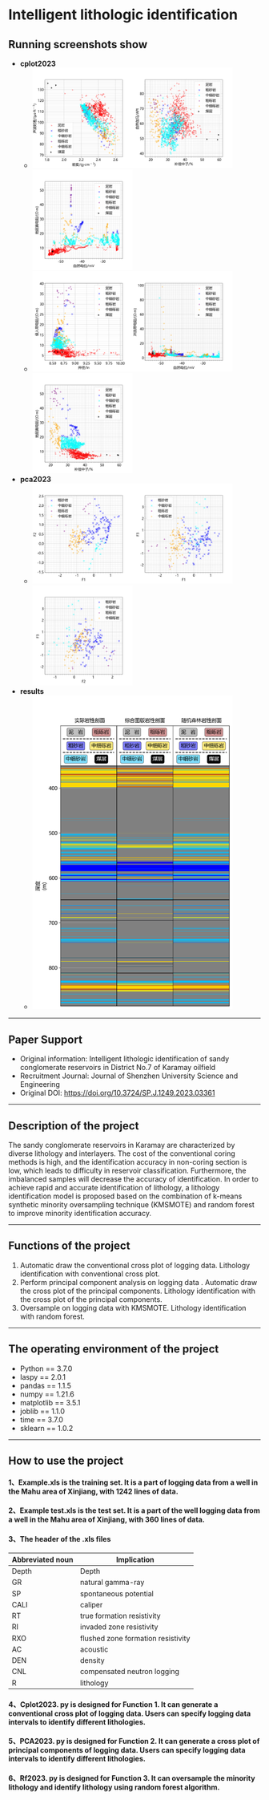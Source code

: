 # **Intelligent lithologic identification**
## Running screenshots show
- **cplot2023**
  - <img src="img/cplot2023/Figure_1.png" width="200" /><img src="img/cplot2023/Figure_2.png" width="200" /><img src="img/cplot2023/Figure_3.png" width="200" />
  - <img src="img/cplot2023/Figure_4.png" width="200" /><img src="img/cplot2023/Figure_5.png" width="200" /><img src="img/cplot2023/Figure_6.png" width="200" />
- **pca2023**
  - <img src="img/pca2023/Figure_1.png" width="200" /><img src="img/pca2023/Figure_2.png" width="200" /><img src="img/pca2023/Figure_3.png" width="200" />
- **results**
  - <img src="img/results.png" width="400" />
***
## Paper Support
- Original information: Intelligent lithologic identification of sandy conglomerate reservoirs in District No.7 of Karamay oilfield
- Recruitment Journal: Journal of Shenzhen University Science and Engineering 
- Original DOI: https://doi.org/10.3724/SP.J.1249.2023.03361
***
## Description of the project
The sandy conglomerate reservoirs in Karamay are characterized by diverse lithology and interlayers. The cost of the conventional coring methods is high, and the identification accuracy in non-coring section is low, which leads to difficulty in reservoir classification. Furthermore, the imbalanced samples will decrease the accuracy of identification. In order to achieve rapid and accurate identification of lithology, a lithology identification model is proposed based on the combination of k-means synthetic minority oversampling technique (KMSMOTE) and random forest to improve minority identification accuracy.
***
## Functions of the project
1. Automatic draw the conventional cross plot of logging data. Lithology identification with conventional cross plot.
2. Perform principal component analysis on logging data . Automatic draw the cross plot of the principal components. Lithology identification with the cross plot of the principal components.
3. Oversample on logging data with KMSMOTE. Lithology identification with random forest.
***
## The operating environment of the project
-	Python == 3.7.0
-	laspy == 2.0.1
-	pandas == 1.1.5
-	numpy == 1.21.6
-	matplotlib == 3.5.1
-	joblib == 1.1.0
-	time == 3.7.0
-	sklearn == 1.0.2
***
## How to use the project
#### 1、**Example.xls** is the training set. It is a part of logging data from a well in the Mahu area of Xinjiang, with 1242 lines of data.

#### 2、**Example test.xls** is the test set. It is a part of the well logging data from a well in the Mahu area of Xinjiang, with 360 lines of data.

#### 3、**The header of the .xls files**
|Abbreviated noun|Implication|
| ---- | ---- |
|Depth| Depth|
|GR |natural gamma-ray|
|SP| spontaneous potential|
|CALI |caliper |
|RT |true formation resistivity|
|RI| invaded zone resistivity|
|RXO |flushed zone formation resistivity|
|AC| acoustic |
|DEN |density |
|CNL| compensated neutron logging|
|R| lithology|

#### 4、**Cplot2023. py** is designed for Function 1. It can generate a conventional cross plot of logging data. Users can specify logging data intervals to identify different lithologies.



#### 5、**PCA2023. py** is designed for Function 2. It can generate a cross plot of principal components of logging data. Users can specify logging data intervals to identify different lithologies.


#### 6、**Rf2023. py** is designed for Function 3. It can oversample the minority lithology and identify lithology using random forest algorithm.